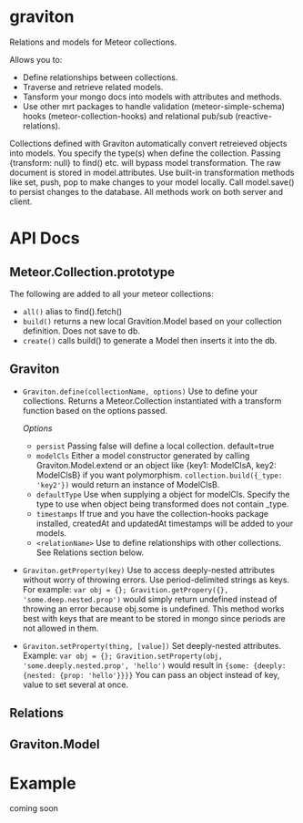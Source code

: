 graviton
========

Relations and models for Meteor collections.

Allows you to:

* Define relationships between collections.
* Traverse and retrieve related models.
* Tansform your mongo docs into models with attributes and methods.
* Use other mrt packages to handle validation (meteor-simple-schema) hooks (meteor-collection-hooks) and relational pub/sub (reactive-relations).
 
Collections defined with Graviton automatically convert retreieved objects into models. You specify the type(s) when define the collection. Passing {transform: null} to find() etc. will bypass model transformation. The raw document is stored in model.attributes. Use built-in transformation methods like set, push, pop to make changes to your model locally. Call model.save() to persist changes to the database. All methods work on both server and client.

# API Docs

## Meteor.Collection.prototype
The following are added to all your meteor collections:
* `all()` alias to find().fetch()
* `build()` returns a new local Gravition.Model based on your collection definition. Does not save to db.
* `create()` calls build() to generate a Model then inserts it into the db.

## Graviton
* `Graviton.define(collectionName, options)` Use to define your collections. Returns a Meteor.Collection instantiated with a transform function based on the options passed.

  *Options*
    * `persist` Passing false will define a local collection. default=true
    * `modelCls` Either a model constructor generated by calling Graviton.Model.extend or an object like {key1: ModelClsA, key2: ModelClsB} if you want polymorphism. `collection.build({_type: 'key2'})` would return an instance of ModelClsB.
    * `defaultType` Use when supplying a object for modelCls. Specify the type to use when object being transformed does not contain _type.
    * `timestamps` If true and you have the collection-hooks package installed, createdAt and updatedAt timestamps will be added to your models.
    * `<relationName>` Use to define relationships with other collections. See Relations section below.
    

* `Graviton.getProperty(key)` Use to access deeply-nested attributes without worry of throwing errors. Use period-delimited strings as keys. For example: `var obj = {}; Gravition.getPropery({}, 'some.deep.nested.prop')` would simply return undefined instead of throwing an error because obj.some is undefined. This method works best with keys that are meant to be stored in mongo since periods are not allowed in them.
* `Graviton.setProperty(thing, [value])` Set deeply-nested attributes. Example: `var obj = {}; Gravition.setProperty(obj, 'some.deeply.nested.prop', 'hello')` would result in `{some: {deeply: {nested: {prop: 'hello'}}}}` You can pass an object instead of key, value to set several at once.

## Relations

## Graviton.Model

# Example

coming soon



